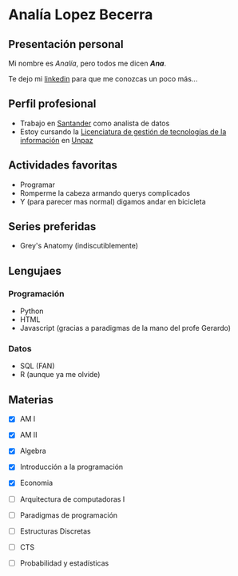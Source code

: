 # Analía Lopez Becerra
## Presentación personal
Mi nombre es *_Analía_*, pero todos me dicen ***_Ana_***. 

Te dejo mi [linkedin](https://www.linkedin.com/in/analialopezbecerra/) para que me conozcas un poco más...



## Perfil profesional
* Trabajo en [Santander](https://www.santander.com.a) como analista de datos 
* Estoy cursando la [Licenciatura de gestión de tecnologías de la información](https://www.unpaz.edu.ar/gestiontecnologias) en [Unpaz](https://www.unpaz.edu.ar)


 
## Actividades favoritas
* Programar
* Romperme la cabeza armando querys complicados
* Y (para parecer mas normal) digamos andar en bicicleta



## Series preferidas
* Grey's Anatomy (indiscutiblemente)



## Lengujaes
  ### Programación
  * Python
  * HTML
  * Javascript (gracias a paradigmas de la mano del profe Gerardo)
  ### Datos
  * SQL (FAN)
  * R (aunque ya me olvide)



## Materias
- [X] AM I
- [X] AM II
- [X] Algebra
- [X] Introducción a la programación
- [X] Economia
- [ ] Arquitectura de computadoras I
- [ ] Paradigmas de programación
- [ ] Estructuras Discretas
- [ ] CTS
- [ ] Probabilidad y estadísticas


